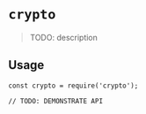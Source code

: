 # `crypto`

> TODO: description

## Usage

```
const crypto = require('crypto');

// TODO: DEMONSTRATE API
```
